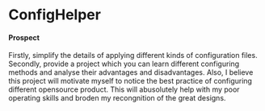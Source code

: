 # ConfigHelper
#### Prospect
Firstly, simplify the details of applying different kinds of configuration files. Secondly, provide a project which you can learn different configuring methods and analyse their advantages 
and disadvantages. Also, I believe this project will motivate myself to notice the best practice of configuring different opensource product. This will abusolutely help with my poor operating skills
and broden my recongnition of the great designs.
